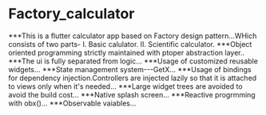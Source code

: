 # Factory_calculator

***This is a flutter calculator app based on Factory design pattern...WHich consists of two parts-
I. Basic calulator.
II. Scientific calculator.
***Object oriented programming strictly maintained with ptoper abstraction layer..
***The ui is fully separated from logic...
***Usage of customized reusable widgets...
***State management system---GetX...
***Usage of bindings for dependency injection.Controllers are injected lazily so that
it is attached to views only when it's needed...
***Large widget trees are avoided to avoid the build cost...
***Native splash screen...
***Reactive progrmming with obx()...
***Observable vaiables...



